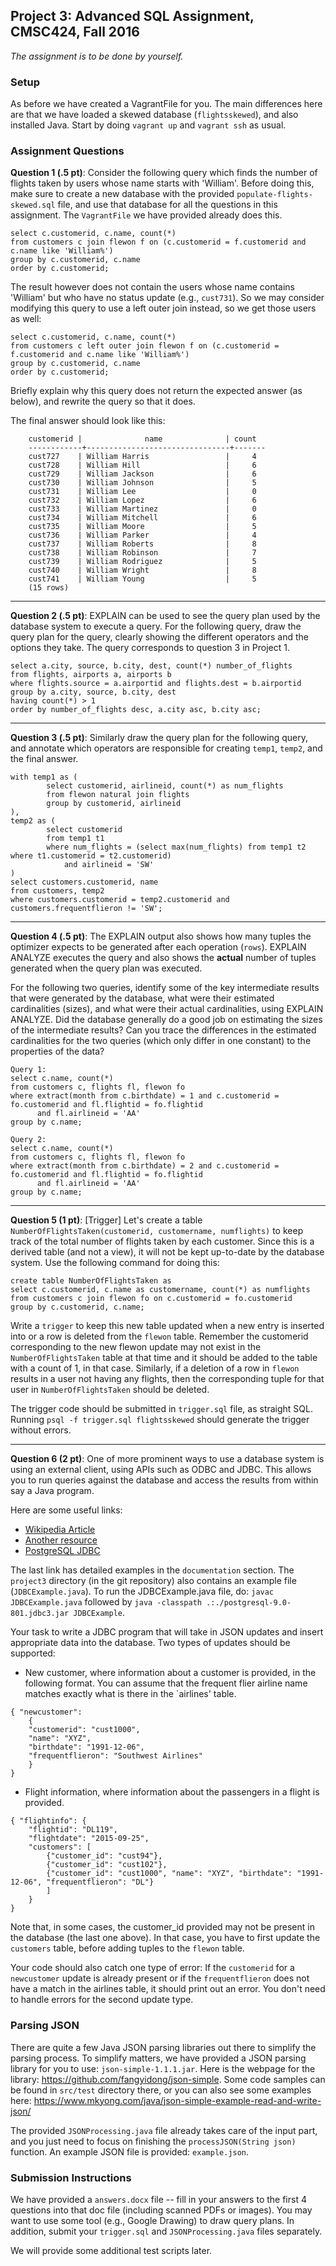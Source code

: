 ## Project 3: Advanced SQL Assignment, CMSC424, Fall 2016

*The assignment is to be done by yourself.*

### Setup

As before we have created a VagrantFile for you. The main differences here are that we have loaded a skewed database (`flightsskewed`), and also installed Java. Start by doing `vagrant up` and `vagrant ssh` as usual. 

### Assignment Questions

**Question 1 (.5 pt)**: Consider the following query which finds the number of flights taken by users whose name starts with 'William'. Before doing this, make sure to create a new database with the provided `populate-flights-skewed.sql` file, and use that database for all the questions in this assignment. The `VagrantFile` we have provided already does this.

```
select c.customerid, c.name, count(*)
from customers c join flewon f on (c.customerid = f.customerid and c.name like 'William%') 
group by c.customerid, c.name 
order by c.customerid;
```

The result however does not contain the users whose name contains 'William' but who have no status update (e.g., `cust731`). So we may consider
modifying this query to use a left outer join instead, so we get those users as well: 

```
select c.customerid, c.name, count(*)
from customers c left outer join flewon f on (c.customerid = f.customerid and c.name like 'William%') 
group by c.customerid, c.name 
order by c.customerid;
```

Briefly explain why this query does not return the expected answer (as below), and rewrite the query so that it does. 

The final answer should look like this:
```
	customerid |              name              | count 
	------------+--------------------------------+-------
	cust727    | William Harris                 |     4
	cust728    | William Hill                   |     6
	cust729    | William Jackson                |     6
	cust730    | William Johnson                |     5
	cust731    | William Lee                    |     0
	cust732    | William Lopez                  |     6
	cust733    | William Martinez               |     0
	cust734    | William Mitchell               |     6
	cust735    | William Moore                  |     5
	cust736    | William Parker                 |     4
	cust737    | William Roberts                |     8
	cust738    | William Robinson               |     7
	cust739    | William Rodriguez              |     5
	cust740    | William Wright                 |     8
	cust741    | William Young                  |     5
	(15 rows)
```

---
**Question 2 (.5 pt)**: EXPLAIN can be used to see the query plan used by the database system to execute a query. For the following
query, draw the query plan for the query, clearly showing the different operators and the options they take. The query corresponds to question 3 in Project 1.
```
select a.city, source, b.city, dest, count(*) number_of_flights
from flights, airports a, airports b
where flights.source = a.airportid and flights.dest = b.airportid
group by a.city, source, b.city, dest
having count(*) > 1
order by number_of_flights desc, a.city asc, b.city asc;
```

---
**Question 3 (.5 pt)**: Similarly draw the query plan for the following query, and annotate which operators are responsible for creating `temp1`, `temp2`, and the final answer.

```
with temp1 as (
        select customerid, airlineid, count(*) as num_flights
        from flewon natural join flights
        group by customerid, airlineid
),
temp2 as (
        select customerid
        from temp1 t1
        where num_flights = (select max(num_flights) from temp1 t2 where t1.customerid = t2.customerid)
            and airlineid = 'SW'
)
select customers.customerid, name
from customers, temp2
where customers.customerid = temp2.customerid and customers.frequentflieron != 'SW';
```

---
**Question 4 (.5 pt)**: The EXPLAIN output also shows how many tuples the optimizer expects to be generated after each operation (`rows`). EXPLAIN ANALYZE 
executes the query and also shows the **actual** number of tuples generated when the query plan was executed. 

For the following two queries, identify some of the key intermediate results that were generated by the database, what were their estimated cardinalities (sizes), and what were their actual cardinalities, using EXPLAIN ANALYZE. Did the database generally do a good job on estimating the sizes of the intermediate results? Can you trace the differences in the estimated cardinalities for the two queries (which only differ in one constant) to the properties of the data?
```
Query 1:
select c.name, count(*) 
from customers c, flights fl, flewon fo 
where extract(month from c.birthdate) = 1 and c.customerid = fo.customerid and fl.flightid = fo.flightid
      and fl.airlineid = 'AA'
group by c.name;
```
```
Query 2:
select c.name, count(*) 
from customers c, flights fl, flewon fo 
where extract(month from c.birthdate) = 2 and c.customerid = fo.customerid and fl.flightid = fo.flightid
      and fl.airlineid = 'AA'
group by c.name;
```

---
**Question 5 (1 pt)**: [Trigger] 
Let's create a table `NumberOfFlightsTaken(customerid, customername, numflights)` to keep track of the total number of flights taken by each customer. Since this is a derived table (and not a view), it will not be kept up-to-date by the database system.  Use the following command for doing this:
```
create table NumberOfFlightsTaken as 
select c.customerid, c.name as customername, count(*) as numflights 
from customers c join flewon fo on c.customerid = fo.customerid
group by c.customerid, c.name;
```

Write a `trigger` to keep this new table updated when a new entry is inserted into or a row is deleted from the `flewon` table. Remember the customerid corresponding to the new flewon update may not exist in the `NumberOfFlightsTaken` table at that time and it should be added to the table with a count of 1, in that case. Similarly, if a deletion of a row in `flewon` results in a user not having any flights, then the corresponding tuple for that user in `NumberOfFlightsTaken` should be deleted.

The trigger code should be submitted in `trigger.sql` file, as straight SQL. Running `psql -f trigger.sql flightsskewed` should generate the trigger without errors.

---
**Question 6 (2 pt)**:  One of more prominent ways to use a database system is using an external client, using APIs such as ODBC and JDBC.
This allows you to run queries against the database and access the results from within say a Java program.

Here are some useful links:
- [Wikipedia Article](http://en.wikipedia.org/wiki/Java_Database_Connectivity)
- [Another resource](http://www.mkyong.com/java/how-do-connect-to-postgresql-with-jdbc-driver-java/)
- [PostgreSQL JDBC](http://jdbc.postgresql.org/index.html)

The last link has detailed examples in the `documentation` section. The `project3` directory (in the git repository) also contains an example 
file (`JDBCExample.java`). To run the JDBCExample.java file, do:
`javac JDBCExample.java` followed by `java -classpath .:./postgresql-9.0-801.jdbc3.jar JDBCExample`.

Your task to write a JDBC program that will take in JSON updates and insert appropriate data into the database. 
Two types of updates should be supported:
- New customer, where information about a customer is provided, in the following format. You can assume that the frequent flier airline name matches exactly what is there in the `airlines' table.
```
{ "newcustomer": 
	{
	"customerid": "cust1000",
	"name": "XYZ",
	"birthdate": "1991-12-06",
	"frequentflieron": "Southwest Airlines"
	}
}
```
- Flight information, where information about the passengers in a flight is provided. 
```
{ "flightinfo": {
	"flightid": "DL119",
	"flightdate": "2015-09-25",
	"customers": [
		{"customer_id": "cust94"}, 
		{"customer_id": "cust102"},
		{"customer_id": "cust1000", "name": "XYZ", "birthdate": "1991-12-06", "frequentflieron": "DL"}
		]
	}
}
```
Note that, in some cases, the customer_id provided may not be present in the database (the last one above). In that case, you have to first update the `customers` table, before adding tuples to the `flewon` table.

Your code should also catch one type of error: If the `customerid` for a `newcustomer` update is already present or if the `frequentflieron` does not have a match in the airlines table, it should print out an error. You don't need to handle errors for the second update type.

### Parsing JSON
There are quite a few Java JSON parsing libraries out there to simplify the parsing process. To simplify matters, we have provided a JSON parsing library for you to use: `json-simple-1.1.1.jar`. Here is the webpage for the library: https://github.com/fangyidong/json-simple. Some code samples can be found in `src/test` directory there, or you can also see some examples here: https://www.mkyong.com/java/json-simple-example-read-and-write-json/

The provided `JSONProcessing.java` file already takes care of the input part, and you just need to focus on finishing the `processJSON(String json)` function. An example JSON file is provided: `example.json`.

### Submission Instructions
We have provided a `answers.docx` file -- fill in your answers to the first 4 questions into that doc file (including scanned PDFs or images).
You may want to use some tool (e.g., Google Drawing) to draw query plans.
In addition, submit your `trigger.sql` and `JSONProcessing.java` files separately.

We will provide some additional test scripts later.
